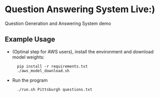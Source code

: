 # Question Answering System Live:)

Question Generation and Answering System demo


## Example Usage

- (Optinal step for AWS users), install the environment and download model weights: 

	 	pip install -r requirements.txt
	 	./aws_model_download.sh

- Run the program

		./run.sh Pittsburgh questions.txt

